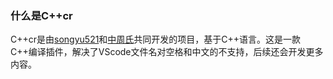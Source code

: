 ### 什么是C++cr
C++cr是由[songyu521](https://www.luogu.com.cn/user/1101943)和[中周氏](https://github.com/ZhonZhouShe)共同开发的项目，基于C++语言。这是一款C++编译插件，解决了VScode文件名对空格和中文的不支持，后续还会开发更多内容。
